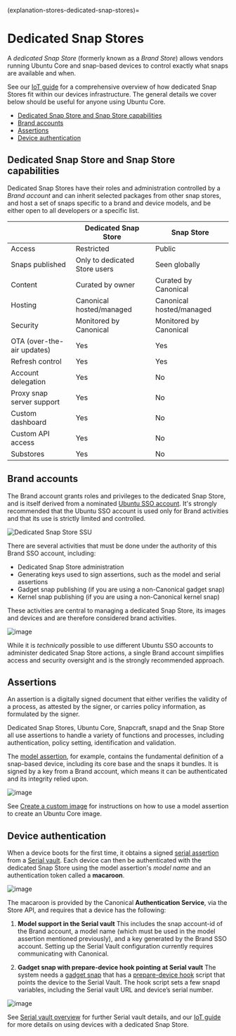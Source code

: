 (explanation-stores-dedicated-snap-stores)=
# Dedicated Snap Stores

A _dedicated Snap Store_ (formerly known as a _Brand Store_) allows vendors running Ubuntu Core and snap-based devices to control exactly what snaps are available and when. 

See our [IoT guide](https://ubuntu.com/core/services/guide) for a comprehensive overview of how dedicated Snap Stores fit within our devices infrastructure. The general details we cover below should be useful for anyone using Ubuntu Core.

- [Dedicated Snap Store and Snap Store capabilities](#heading--capabilities)
- [Brand accounts](#heading--brand-sso-account)
- [Assertions](#heading--assertions)
- [Device authentication](#heading--device-authentication)

<h2 href='heading--capabilities'>Dedicated Snap Store and Snap Store capabilities</h2>

Dedicated Snap Stores have their roles and administration controlled by a _Brand account_ and can inherit selected packages from other snap stores, and host a set of snaps specific to a brand and device models, and be either open to all developers or a specific list.

|                            | Dedicated Snap Store               | Snap Store               |
|----------------------------|---------------------------|--------------------------|
| Access                     | Restricted                | Public                   |
| Snaps published            | Only to dedicated Store users | Seen globally            |
| Content                    | Curated by owner          | Curated by Canonical     |
| Hosting                    | Canonical hosted/managed  | Canonical hosted/managed |
| Security                   | Monitored by Canonical    | Monitored by Canonical   |
| OTA (over-the-air updates) | Yes                       | Yes                      |
| Refresh control            | Yes                       | Yes                      |
| Account delegation         | Yes                       | No                       |
| Proxy snap server support  | Yes                       | No                       |
| Custom dashboard           | Yes                       | No                       |
| Custom API access          | Yes                       | No                       |
| Substores                  | Yes                       | No                       |

<h2 id="heading--brand-sso-account">Brand accounts</h2>

The Brand account grants roles and privileges to the dedicated Snap Store, and is itself derived from a nominated  [Ubuntu SSO account](/tutorials/build-your-first-image/access-ubuntu-one). It's strongly recommended that the Ubuntu SSO account is used only for Brand activities and that its use is strictly limited and controlled.

![Dedicated Snap Store SSU](https://assets.ubuntu.com/v1/90807b1f-brand-store-1.png)

There are several activities that must be done under the authority of this Brand SSO account, including:

-   Dedicated Snap Store administration
-   Generating keys used to sign assertions, such as the model and serial assertions
-   Gadget snap publishing (if you are using a non-Canonical gadget snap)
-   Kernel snap publishing (if you are using a non-Canonical kernel snap)

These activities are central to managing a dedicated Snap Store, its images and devices and are therefore considered brand activities.

![image](https://assets.ubuntu.com/v1/83399278-brand-store-2.png)

While it is *technically* possible to use different Ubuntu SSO accounts to administer dedicated Snap Store actions, a single Brand account simplifies access and security oversight and is the strongly recommended approach.

<h2 id="heading--assertions">Assertions</h2>

An assertion is a digitally signed document that either verifies the validity of a process, as attested by the signer, or carries policy information, as formulated by the signer.

Dedicated Snap Stores, Ubuntu Core, Snapcraft, snapd and the Snap Store all use assertions to handle a variety of functions and processes, including authentication, policy setting, identification and validation.

The [model assertion](/reference/assertions/model), for example, contains the fundamental definition of a snap-based device, including its core base and the snaps it bundles. It is signed by a key from a Brand account, which means it can be authenticated and its integrity relied upon.

![image](https://assets.ubuntu.com/v1/c683de7a-brand-store-3.png)

See [Create a custom image](/how-to-guides/image-creation/add-custom-snaps) for instructions on how to use a model assertion to create an Ubuntu Core image.

<h2 id='heading--device-authentication'>Device authentication</h2>

When a device boots for the first time, it obtains a signed [serial assertion](/reference/assertions/serial) from a [Serial vault](/). Each device can then be authenticated with the dedicated Snap Store using the model assertion's _model name_ and an authentication token called a **macaroon**. 

![image](https://assets.ubuntu.com/v1/6a584f30-brand-store-4.png)

The macaroon is provided by the Canonical **Authentication Service**, via the Store API, and requires that a device has the following:

1. **Model support in the Serial vault**
  This includes the snap account-id of the Brand account, a model name (which must be used in the model assertion mentioned previously), and a key generated by the Brand SSO account. Setting up the Serial Vault configuration currently requires communicating with Canonical.

1. **Gadget snap with prepare-device hook pointing at Serial vault** 
  The system needs a [gadget snap](/reference/gadget-snap-format) that has a [prepare-device hook](/t/gadget-snaps/19733#heading--prepare) script that points the device to the Serial Vault. The hook script sets a few snapd variables, including the Serial vault URL and device’s serial number.

![image](https://assets.ubuntu.com/v1/0d9651a1-brand-store-5.png)

See [Serial vault overview](/t/gadget-snaps/19733#heading--prepare) for further Serial vault details, and our [IoT guide](https://ubuntu.com/core/services/guide) for more details on using devices with a dedicated Snap Store.


